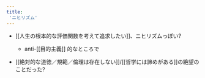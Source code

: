```yaml
---
title:
 'ニヒリズム'
---
```


- [[人生の根本的な評価関数を考えて追求したい]]、ニヒリズムっぽい?
    - anti-[[目的主義]] 的なところで


- [[絶対的な道徳／規範／倫理は存在しない]]/[[哲学には諦めがある]]の絶望のことだった?
